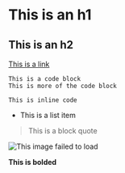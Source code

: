 # This is an h1
## This is an h2
[This is a link](www.freecodecamp.com)

    This is a code block
    This is more of the code block

  `This is inline code`

* This is a list item

> This is a block quote

![This image failed to load](chrome://branding/content/about-logo.png "Firefox logo")

**This is bolded**